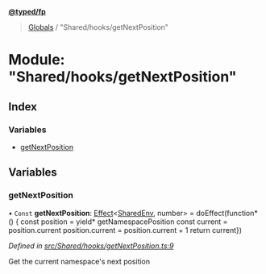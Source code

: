 **[@typed/fp](../README.md)**

> [Globals](../globals.md) / "Shared/hooks/getNextPosition"

# Module: "Shared/hooks/getNextPosition"

## Index

### Variables

* [getNextPosition](_shared_hooks_getnextposition_.md#getnextposition)

## Variables

### getNextPosition

• `Const` **getNextPosition**: [Effect](_effect_effect_.effect.md)\<[SharedEnv](../interfaces/_shared_core_services_sharedenv_.sharedenv.md), number> = doEffect(function* () { const position = yield* getNamespacePosition const current = position.current position.current = position.current + 1 return current})

*Defined in [src/Shared/hooks/getNextPosition.ts:9](https://github.com/TylorS/typed-fp/blob/41076ce/src/Shared/hooks/getNextPosition.ts#L9)*

Get the current namespace's next position
